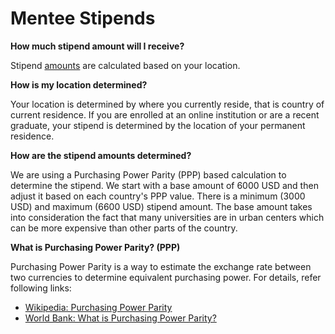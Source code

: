 # Mentee Stipends

**How much stipend amount will I receive?**

Stipend [amounts](total-stipend-amount.md) are calculated based on your location.

**How is my location determined?**

Your location is determined by where you currently reside, that is country of current residence. If you are enrolled at an online institution or are a recent graduate, your stipend is determined by the location of your permanent residence.

**How are the stipend amounts determined?**

We are using a Purchasing Power Parity \(PPP\) based calculation to determine the stipend. We start with a base amount of 6000 USD and then adjust it based on each country's PPP value. There is a minimum \(3000 USD\) and maximum \(6600 USD\) stipend amount. The base amount takes into consideration the fact that many universities are in urban centers which can be more expensive than other parts of the country.

**What is Purchasing Power Parity? \(PPP\)**

Purchasing Power Parity is a way to estimate the exchange rate between two currencies to determine equivalent purchasing power. For details, refer following links:

* [Wikipedia: Purchasing Power Parity](https://en.wikipedia.org/wiki/Purchasing_power_parity)
* [World Bank: What is Purchasing Power Parity?](http://siteresources.worldbank.org/ICPINT/Resources/270056-1255977254560/6483625-1338834270350/FVogel_WhatisPurchasingPowerParity.pdf)

